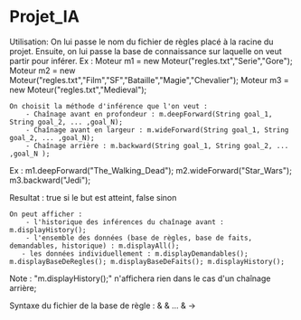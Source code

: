 # Projet_IA

Utilisation:
  	On lui passe le nom du fichier de règles placé à la racine du projet.
  	Ensuite, on lui passe la base de connaissance sur laquelle on veut partir
  	pour inférer.
  	Ex : Moteur m1 = new Moteur("regles.txt","Serie","Gore");
  		 Moteur m2 = new Moteur("regles.txt","Film","SF","Bataille","Magie","Chevalier");
  		 Moteur m3 = new Moteur("regles.txt","Medieval");
  
  	On choisit la méthode d'inférence que l'on veut :
  		- Chaînage avant en profondeur : m.deepForward(String goal_1, String goal_2, ... ,goal_N);
  		- Chaînage avant en largeur : m.wideForward(String goal_1, String goal_2, ... ,goal_N);
  		- Chaînage arrière : m.backward(String goal_1, String goal_2, ... ,goal_N );
  Ex : m1.deepForward("The_Walking_Dead");
  		m2.wideForward("Star_Wars");
  		m3.backward("Jedi");
  
   Resultat : true si le but est atteint, false sinon
  
  	On peut afficher :
  		- l'historique des inférences du chaînage avant : m.displayHistory();
  		- l'ensemble des données (base de règles, base de faits, demandables, historique) : m.displayAll();
       - les données individuellement : m.displayDemandables(); m.displayBaseDeRegles(); m.displayBaseDeFaits(); m.displayHistory();
  
  Note : "m.displayHistory();" n'affichera rien dans le cas d'un chaînage arrière;
  
  Syntaxe du fichier de la base de règle : <antecedent> & <antecedent> & ... & <antecedent> -> <consequence>
